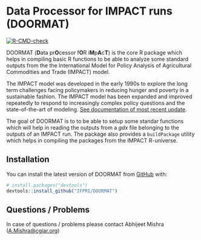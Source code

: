 
<!-- README.md is generated from README.Rmd. Please edit that file -->

# Data Processor for IMPACT runs (DOORMAT)

<!-- badges: start -->

[![R-CMD-check](https://github.com/IFPRI/DOORMAT/actions/workflows/R-CMD-check.yaml/badge.svg)](https://github.com/IFPRI/DOORMAT/actions/workflows/R-CMD-check.yaml)
<!-- badges: end -->

DOORMAT (**D**ata pr**O**cessor f**O**R i**M**p**A**c**T**) is the core
R package which helps in compiling basic R functions to be able to
analyze some standard outputs from the the International Model for
Policy Analysis of Agricultural Commodities and Trade (IMPACT) model.

The IMPACT model was developed in the early 1990s to explore the long
term challenges facing policymakers in reducing hunger and poverty in a
sustainable fashion. The IMPACT model has been expanded and improved
repeatedly to respond to increasingly complex policy questions and the
state-of-the-art of modeling. [See documentation of most recent
update](http://www.ifpri.org/publication/international-model-policy-analysis-agricultural-commodities-and-trade-impact-model-0).

The goal of DOORMAT is to to be able to setup some standar functions
which will help in reading the outputs from a *gdx* file belonging to
the outputs of an IMPACT run. The package also provides a `buildPackage`
utility which helps in compiling the packages from the IMPACT
R-universe.

## Installation

You can install the latest version of DOORMAT from
[GitHub](https://github.com/) with:

``` r
# install.packages("devtools")
devtools::install_github("IFPRI/DOORMAT")
```

## Questions / Problems

In case of questions / problems please contact Abhijeet Mishra
(<A.Mishra@cgiar.org>)
